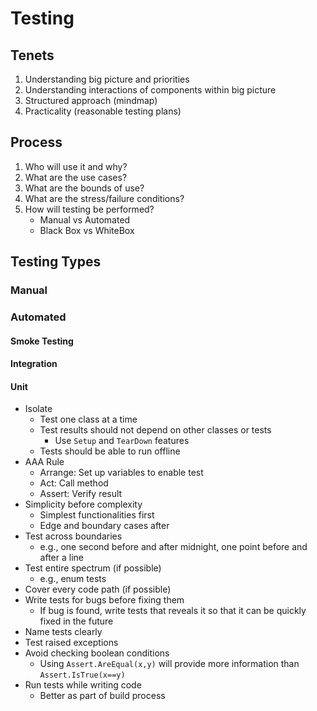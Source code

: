 
# Testing
## Tenets
1. Understanding big picture and priorities
2. Understanding interactions of components within big picture
3. Structured approach (mindmap)
4. Practicality (reasonable testing plans)

## Process
1. Who will use it and why?
2. What are the use cases?
3. What are the bounds of use?
4. What are the stress/failure conditions?
5. How will testing be performed?
   - Manual vs Automated
   - Black Box vs WhiteBox

## Testing Types
### Manual
### Automated
#### Smoke Testing
#### Integration
#### Unit 
- Isolate
  - Test one class at a time
  - Test results should not depend on other classes or tests
    - Use `Setup` and `TearDown` features
  - Tests should be able to run offline
- AAA Rule
  - Arrange: Set up variables to enable test 
  - Act: Call method
  - Assert: Verify result
- Simplicity before complexity
  - Simplest functionalities first
  - Edge and boundary cases after
- Test across boundaries
  - e.g., one second before and after midnight, one point before and after a line
- Test entire spectrum (if possible)
  - e.g., enum tests
- Cover every code path (if possible)
- Write tests for bugs before fixing them
  - If bug is found, write tests that reveals it so that it can be quickly fixed in the future 
- Name tests clearly
- Test raised exceptions
- Avoid checking boolean conditions
  - Using `Assert.AreEqual(x,y)` will provide more information than `Assert.IsTrue(x==y)`
- Run tests while writing code
  - Better as part of build process